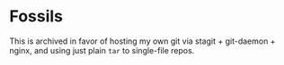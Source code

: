 # Fossils

This is archived in favor of hosting my own git via stagit + git-daemon + nginx, and using just plain `tar` to single-file repos.
